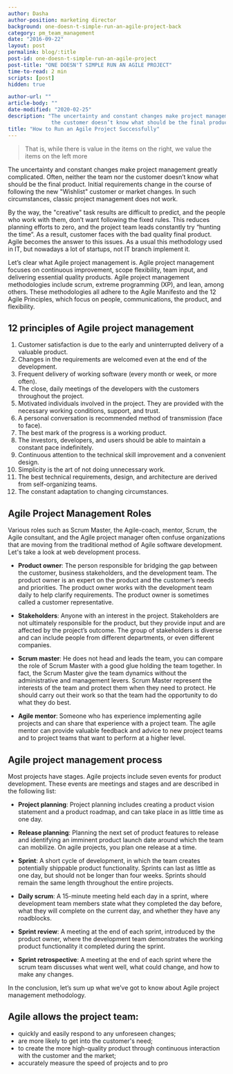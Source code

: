 ```yaml
---
author: Dasha
author-position: marketing director
background: one-doesn-t-simple-run-an-agile-project-back
category: pm_team_management
date: "2016-09-22"
layout: post
permalink: blog/:title
post-id: one-doesn-t-simple-run-an-agile-project
post-title: "ONE DOESN'T SIMPLE RUN AN AGILE PROJECT"
time-to-read: 2 min
scripts: [post]
hidden: true

author-url: ""
article-body: ""
date-modified: "2020-02-25"
description: "The uncertainty and constant changes make project management greatly complicated. Often, neither the team nor
              the customer doesn’t know what should be the final product"
title: "How to Run an Agile Project Successfully"
---
```


> That is, while there is value in the items on the right, we value the items on the left more

The uncertainty and constant changes make project management greatly complicated. Often, neither the team nor the customer doesn’t know what should be the final product. Initial requirements change in the course of following the new "Wishlist" customer or market changes. In such circumstances, classic project management does not work.

By the way, the "creative" task results are difficult to predict, and the people who work with them, don’t want following the fixed rules. This reduces planning efforts to zero, and the project team leads constantly try “hunting the time”. As a result, customer faces with the bad quality final product.
Agile becomes the answer to this issues. As a usual this methodology used in IT, but nowadays a lot of startups, not IT branch implement it.

Let’s clear what Agile project management is. Agile project management focuses on continuous improvement, scope flexibility, team input, and delivering essential quality products. Agile project management methodologies include scrum, extreme programming (XP), and lean, among others. These methodologies all adhere to the Agile Manifesto and the 12 Agile Principles, which focus on people, communications, the product, and flexibility.

## 12 principles of Agile project management

1. Customer satisfaction is due to the early and uninterrupted delivery of a valuable product.
2. Changes in the requirements are welcomed even at the end of the development.
3. Frequent delivery of working software (every month or week, or more often).
4. The close, daily meetings of the developers with the customers throughout the project.
5. Motivated individuals involved in the project.  They are provided with the necessary working conditions, support, and trust.
6. A personal conversation is recommended method of transmission (face to face).
7. The best mark of the progress is a working product.
8. The investors, developers, and users should be able to maintain a constant pace indefinitely.
9. Continuous attention to the technical skill improvement and a convenient design.
10. Simplicity is the art of not doing unnecessary work.
11. The best technical requirements, design, and architecture are derived from self-organizing teams.
12. The constant adaptation to changing circumstances.

## Agile Project Management Roles

Various roles such as Scrum Master, the Agile-coach, mentor, Scrum, the Agile consultant, and  the Agile project manager often confuse organizations that are moving from the traditional method of Agile software development. Let's take a look at web development process.

* **Product owner**: The person responsible for bridging the gap between the customer, business stakeholders, and the development team. The product owner is an expert on the product and the customer’s needs and priorities. The product owner works with the development team daily to help clarify requirements. The product owner is sometimes called a customer representative.

* **Stakeholders**: Anyone with an interest in the project. Stakeholders are not ultimately responsible for the product, but they provide input and are affected by the project’s outcome. The group of stakeholders is diverse and can include people from different departments, or even different companies.

* **Scrum master**: He does not head and leads the team, you can compare the role of Scrum Master with a good glue holding the team together. In fact, the Scrum Master give the team dynamics without the administrative and management levers. Scrum Master represent the interests of the team and protect them when they need to protect. He should carry out their work so that the team had the opportunity to do what they do best. 

* **Agile mentor**: Someone who has experience implementing agile projects and can share that experience with a project team. The agile mentor can provide valuable feedback and advice to new project teams and to project teams that want to perform at a higher level.

## Agile project management process

Most projects have stages. Agile projects include seven events for product development. These events are meetings and stages and are described in the following list:

* **Project planning**: Project planning includes creating a product vision statement and a product roadmap, and can take place in as little time as one day.

* **Release planning**: Planning the next set of product features to release and identifying an imminent product launch date around which the team can mobilize. On agile projects, you plan one release at a time.

* **Sprint**: A short cycle of development, in which the team creates potentially shippable product functionality. Sprints can last as little as one day, but should not be longer than four weeks. Sprints should remain the same length throughout the entire projects.

* **Daily scrum**: A 15-minute meeting held each day in a sprint, where development team members state what they completed the day before, what they will complete on the current day, and whether they have any roadblocks.

* **Sprint review**: A meeting at the end of each sprint, introduced by the product owner, where the development team demonstrates the working product functionality it completed during the sprint.

* **Sprint retrospective**: A meeting at the end of each sprint where the scrum team discusses what went well, what could change, and how to make any changes.

In the conclusion, let’s sum up what we’ve got to know about Agile project management methodology.

## Agile allows the project team:

* quickly and easily respond to any unforeseen changes;
* are more likely to get into the customer's need;
* to create the more high-quality product through continuous interaction with the customer and the market;
* accurately measure the speed of projects and to pro

